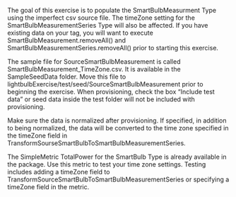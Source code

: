 The goal of this exercise is to populate the SmartBulbMeasurment Type using the imperfect csv source file.  The timeZone setting for the SmartBulbMeasurementSeries Type will also be affected.  If you have existing data on your tag, you will want to execute SmartBulbMeasurement.removeAll() and SmartBulbMeasurementSeries.removeAll() prior to starting this exercise. 

The sample file for SourceSmartBulbMeasurement is called SmartBulbMeasurement_TimeZone.csv.  It is available in the SampleSeedData folder.  Move this file to lightbulbExercise/test/seed/SourceSmartBulbMeasurement prior to beginning the exercise.  When provisioning, check the box “Include test data” or seed data inside the test folder will not be included with provisioning. 

Make sure the data is normalized after provisioning.  If specified, in addition to being normalized, the data will be converted to the time zone specified in the timeZone field in TransformSourseSmartBulbToSmartBulbMeasurementSeries. 

The SimpleMetric TotalPower for the SmartBulb Type is already available in the package.  Use this metric to test your time zone settings.  Testing includes adding a timeZone field to TransformSourceSmartBulbToSmartBulbMeasurementSeries or specifying a timeZone field in the metric. 
